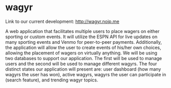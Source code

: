 # wagyr
Link to our current development: http://wagyr.noip.me

A web application that facilitates multiple users to place wagers on either sporting or
custom events. It will utilize the ESPN API for live updates on many sporting events
and Venmo for peer-to-peer payments. Additionally, the application will allow the user to
create events of his/her own choices, allowing the placement of wagers on virtually
anything. We will be using two databases to support our application. The first will be
used to manage users and the second will be used to manage different wagyrs. The
four distinct states our application will present are: user dashboard (how many wagyrs
the user has won), active wagyrs, wagyrs the user can participate in (search feature),
and trending wagyr topics.
